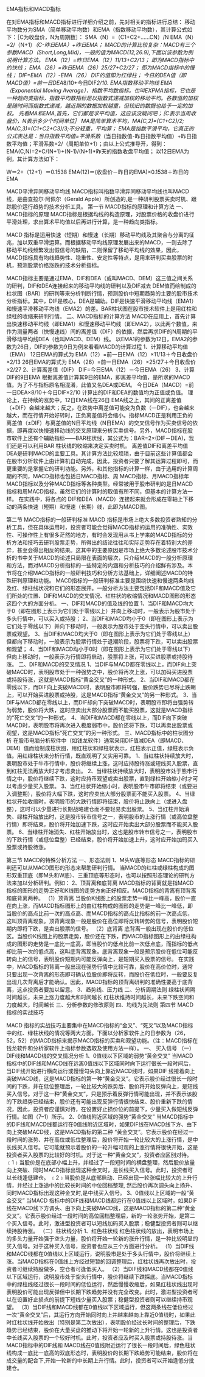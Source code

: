 EMA指标和MACD指标




在对EMA指标和MACD指标进行详细介绍之前，先对相关的指标进行总结：
移动平均数分为SMA（简单移动平均数）和EMA（指数移动平均数），其计算公式如下：［C为收盘价，N为周期数］：
SMA（N）=（C1+C2+……CN）/N
EMA（N）=2/（N+1）*（C-昨日EMA）+昨日EMA；
MACD的计算比较复杂：MACD有三个参数MACD（Short,Long,Mid)，一般的值为MACD(12,26.9),下面以该参数为例说明计算方法。
EMA（12）=昨日EMA（12）*11/13+C*2/13；   即为MACD指标中的快线；
EMA（26）=昨日EMA（26）*25/27+C*2/27；   即为MACD指标中的慢线；
DIF=EMA（12）-EMA（26）         DIF的值即为红绿柱；
今日的DEA值（即MACD值）=前一日DEA*8/10+今日DIF*2/10.
EMA指数移动平均线
EMA（Exponential Moving Average），指数平均数指标。也叫EXPMA指标，它也是一种趋向类指标，指数平均数指标是以指数式递减加权的移动平均。各数值的加权是随时间而指数式递减，越近期的数据加权越重，但较旧的数据也给予一定的加权。
先看MA和EMA,首先，它们都是求平均值，这应该没疑问吧；［C表示当周收盘价，N表示多少个时间单位］
MA是简单算术平均，MA(C,2)=(C1+C2)/2; MA(C,3)=(C1+C2+C3)/3;不分轻重，平均算；
EMA是指数平滑平均，它真正的公式表达是：当日指数平均值=平滑系数*（当日指数值-昨日指数平均值）+昨日指数平均值；平滑系数=2/（周期单位+1）；由以上公式推导开，得到：EMA(C,N)=2*C/(N+1)+(N-1)/(N+1)*昨天的指数收盘平均值；
以12日EMA为例，其计算方法如下：

W＝2÷（12+1）＝0.1538
EMA(12)＝(收盘价－昨日的EMA)×0.1538＋昨日的EMA

MACD平滑异同移动平均线
MACD指标叫指数平滑异同移动平均线也叫MACD线，是由查拉尔·阿佩尔（Gerald Apple）所创造的,是一种研判股票买卖时机、跟踪股价运行趋势的技术分析工具。
第一节 MACD指标的原理和计算方法
一、MACD指标的原理
MACD指标是根据均线的构造原理，对股票价格的收盘价进行平滑处理，求出算术平均值以后再进行计算，是一种趋向类指标。

MACD 指标是运用快速（短期）和慢速（长期）移动平均线及其聚合与分离的征兆，加以双重平滑运算。而根据移动平均线原理发展出来的MACD，一则去除了移动平均线频繁发出假信号的缺陷，二则保留了移动平均线的效果，因此，MACD指标具有均线趋势性、稳重性、安定性等特点，是用来研判买卖股票的时机，预测股票价格涨跌的技术分析指标。

MACD指标主要是通过EMA、DIF和DEA（或叫MACD、DEM）这三值之间关系的研判，DIF和DEA连接起来的移动平均线的研判以及DIF减去 DEM值而绘制成的柱状图（BAR）的研判等来分析判断行情，预测股价中短期趋势的主要的股市技术分析指标。其中，DIF是核心，DEA是辅助。DIF是快速平滑移动平均线（EMA1）和慢速平滑移动平均线（EMA2）的差。BAR柱状图在股市技术软件上是用红柱和绿柱的收缩来研判行情。
二、MACD指标的计算方法
MACD在应用上，首先计算出快速移动平均线（即EMA1）和慢速移动平均线（即EMA2），以此两个数值，来作为测量两者（快慢速线）间的离差值（DIF）的依据，然后再求DIF的N周期的平滑移动平均线DEA（也叫MACD、DEM）线。
以EMA1的参数为12日，EMA2的参数为26日，DIF的参数为9日为例来看看MACD的计算过程
1、计算移动平均值（EMA）
12日EMA的算式为
EMA（12）=前一日EMA（12）×11/13＋今日收盘价×2/13
26日EMA的算式为
EMA（26）=前一日EMA（26）×25/27＋今日收盘价×2/27
2、计算离差值（DIF）
DIF=今日EMA（12）－今日EMA（26）
3、计算DIF的9日EMA
根据离差值计算其9日的EMA，即离差平均值，是所求的MACD值。为了不与指标原名相混淆，此值又名DEA或DEM。
今日DEA（MACD）=前一日DEA×8/10＋今日DIF×2/10
计算出的DIF和DEA的数值均为正值或负值。
理论上，在持续的涨势中，12日EMA线在26日 EMA线之上，其间的正离差值（+DIF）会越来越大；反之，在跌势中离差值可能变为负数（—DIF），也会越来越大，而在行情开始好转时，正负离差值将会缩小。指标MACD正是利用正负的离差值（±DIF）与离差值的N日平均线（N日EMA）的交叉信号作为买卖信号的依据，即再度以快慢速移动线的交叉原理来分析买卖信号。另外，MACD指标在股市软件上还有个辅助指标——BAR柱状线，其公式为：BAR=2×(DIF－DEA)，我们还是可以利用BAR 柱状线的收缩来决定买卖时机。
离差值DIF和离差平均值DEA是研判MACD的主要工具。其计算方法比较烦琐，由于目前这些计算值都会在股市分析软件上由计算机自动完成，因此，投资者只要了解其运算过程即可，而更重要的是掌握它的研判功能。另外，和其他指标的计算一样，由于选用的计算周期的不同，MACD指标也包括日MACD指标、周 MACD指标、月MACD指标年MACD指标以及分钟MACD指标等各种类型。经常被用于股市研判的是日MACD指标和周MACD指标。虽然它们的计算时的取值有所不同，但基本的计算方法一样。
在实践中，将各点的 DIF和DEA（MACD）连接起来就会形成在零轴上下移动的两条快速（短期）和慢速（长期）线，此即为MACD图。

第二节 MACD指标的一般研判标准
MACD 指标是市场上绝大多数投资者熟知的分析工具，但在具体运用时，投资者可能会觉得MACD指标的运用的准确性、实效性、可操作性上有很多茫然的地方，有时会发现用从书上学来的MACD指标的分析方法和技巧去研判股票走势，所得出的结论往往和实际走势存在着特别大的差异，甚至会得出相反的结果。这其中的主要原因是市场上绝大多数论述股市技术分析的书中关于MACD的论述只局限在表面的层次，只介绍MACD的一般分析原理和方法，而对MACD分析指标的一些特定的内涵和分析技巧的介绍鲜有涉及。本节将在介绍MACD指标的一般研判技巧和分析方法基础上，详细阐述MACD的特殊研判原理和功能。
MACD指标的一般研判标准主要是围绕快速和慢速两条均线及红、绿柱线状况和它们的形态展开。一般分析方法主要包括DIF和MACD值及它们所处的位置、DIF和MACD的交叉情况、红柱状的收缩情况和MACD图形的形态这四个大的方面分析。
一、DIF和MACD的值及线的位置
1、当DIF和MACD均大于0（即在图形上表示为它们处于零线以上）并向上移动时，一般表示为股市处于多头行情中，可以买入或持股；
2、当DIF和MACD均小于0（即在图形上表示为它们处于零线以下）并向下移动时，一般表示为股市处于空头行情中，可以卖出股票或观望。
3、当DIF和MACD均大于0（即在图形上表示为它们处于零线以上）但都向下移动时，一般表示为股票行情处于退潮阶段，股票将下跌，可以卖出股票和观望；
4、当DIF和MACD均小于0时（即在图形上表示为它们处于零线以下）但向上移动时，一般表示为行情即将启动，股票将上涨，可以买进股票或持股待涨。
二、DIF和MACD的交叉情况
1、当DIF与MACD都在零线以上，而DIF向上突破MACD时，表明股市处于一种强势之中，股价将再次上涨，可以加码买进股票或持股待涨，这就是MACD指标“黄金交叉”的一种形式。
2、当DIF和MACD都在零线以下，而DIF向上突破MACD时，表明股市即将转强，股价跌势已尽将止跌朝上，可以开始买进股票或持股，这是MACD指标“黄金交叉”的另一种形式。
3、当DIF与MACD都在零线以上，而DIF却向下突破MACD时，表明股市即将由强势转为弱势，股价将大跌，这时应卖出大部分股票而不能买股票，这就是MACD指标的“死亡交叉”的一种形式。
4、当DIF和MACD都在零线以上，而DIF向下突破MACD时，表明股市将再次进入极度弱市中，股价还将下跌，可以再卖出股票或观望，这是MACD指标“死亡交叉”的另一种形式。
三、MACD指标中的柱状图分析
在股市电脑分析软件中（如钱龙软件）通常采用DIF值减DEA（即MACD、DEM）值而绘制成柱状图，用红柱状和绿柱状表示，红柱表示正值，绿柱表示负值。用红绿柱状来分析行情，既直观明了又实用可靠。
1、当红柱状持续放大时，表明股市处于牛市行情中，股价将继续上涨，这时应持股待涨或短线买入股票，直到红柱无法再放大时才考虑卖出。
2、当绿柱状持续放大时，表明股市处于熊市行情之中，股价将继续下跌，这时应持币观望或卖出股票，直到绿柱开始缩小时才可以考虑少量买入股票。
3、当红柱状开始缩小时，表明股市牛市即将结束（或要进入调整期），股价将大幅下跌，这时应卖出大部分股票而不能买入股票。
4、当绿柱状开始收缩时，表明股市的大跌行情即将结束，股价将止跌向上（或进入盘整），这时可以少量进行长期战略建仓而不要轻易卖出股票。
5、当红柱开始消失、绿柱开始放出时，这是股市转市信号之一，表明股市的上涨行情（或高位盘整行情）即将结束，股价将开始加速下跌，这时应开始卖出大部分股票而不能买入股票。
6、当绿柱开始消失、红柱开始放出时，这也是股市转市信号之一，表明股市的下跌行情（或低位盘整）已经结束，股价将开始加速上升，这时应开始加码买入股票或持股待涨。

第三节 MACD的特殊分析方法
一、形态法则
1、M头W底等形态
MACD指标的研判还可以从MACD图形的形态来帮助研判行情。
当MACD的红柱或绿柱构成的图形双重顶底（即M头和W底）、三重顶底等形态时，也可以按照形态理论的研判方法来加以分析研判。例如：
2、顶背离和底背离
MACD指标的背离就是指MACD指标的图形的走势正好和K线图的走势方向正好相反。MACD指标的背离有顶背离和底背离两种。
（1）顶背离
当股价K线图上的股票走势一峰比一峰高，股价一直在向上涨，而MACD指标图形上的由红柱构成的图形的走势是一峰比一峰低，即当股价的高点比前一次的高点高、而MACD指标的高点比指标的前一次高点低，这叫顶背离现象。顶背离现象一般是股价在高位即将反转转势的信号，表明股价短期内即将下跌，是卖出股票的信号。
（2）底背离
底背离一般出现在股价的低位区。当股价K线图上的股票走势，股价还在下跌，而MACD指标图形上的由绿柱构成的图形的走势是一底比一底高，即当股价的低点比前一次低点底，而指标的低点却比前一次的低点高，这叫底背离现象。底背离现象一般是预示股价在低位可能反转向上的信号，表明股价短期内可能反弹向上，是短期买入股票的信号。
在实践中，MACD指标的背离一般出现在强势行情中比较可靠，股价在高价位时，通常只要出现一次背离的形态即可确认位股价即将反转，而股价在低位时，一般要反复出现几次背离后才能确认。因此，MACD指标的顶背离研判的准确性要高于底背离，这点投资者要加以留意。
3、趋势线、压力线
二、分析周期法则
绿柱状间隔时间越长，未来上涨力度越大和时间越长
红柱状维持时间越长，未来下跌空间和力度越大，时间越长
三、分析参数的修改原则
四、均线为先法则
第四节 MACD指标的实战技巧

MACD 指标的实战技巧主要集中在MACD指标的“金叉”、“死叉”以及MACD指标中的红、绿柱状线的情况等两大方面。下面以分析家软件上的日参数为（26， 52，52）的MACD指标来揭示MACD指标的买卖和观望功能。（注：MACD指标在钱龙软件和分析家软件上指标参数选取及使用方法一样）。
一、 买入信号
（一）DIF线和MACD线的交叉情况分析
1、0值线以下区域的弱势“黄金交叉”
当MACD 指标中的DIF线和MACD线在远离0值线以下区域同时向下运行很长一段时间后，当DIF线开始进行横向运行或慢慢勾头向上靠近MACD线时，如果DIF 线接着向上突破MACD线，这是MACD指标的第一种“黄金交叉”。它表示股价经过很长一段时间的下跌，并在低位整理后，一轮比较大的跌势后、股价将开始反弹向上，是短线买入信号。对于这一种“黄金交叉”，只是预示着反弹行情可能出现，并不表示该股的下跌趋势已经结束，股价还有可能出现反弹行情很快结束、股价重新下跌的情况，因此，投资者应谨慎对待，在设置好止损价位的前提下，少量买入做短线反弹行情。如图（7–1）所示。
2、0值线附近区域的强势“黄金交叉”
当MACD指标中的DIF线和MACD线都运行在0值线附近区域时，如果DIF线在MACD线下方、由下向上突破MACD线，这是MACD指标的第二种 “黄金交叉”。它表示股价在经过一段时间的涨势、并在高位或低位整理后，股价将开始一轮比较大的上涨行情，是中长线买入信号。它可能就预示着股价的一轮升幅可观的上涨行情将很快开始，这是投资者买入股票的比较好的时机。对于这一种“黄金交叉”，投资者应区别对待。
﹝1﹞当股价是在底部小幅上升，并经过了一段短时间的横盘整理，然后股价放量向上突破、同时MACD指标出现这种金叉时，是长线买入信号。此时，投资者可以长线逢低建仓。
﹝2﹞当股价是从底部启动、已经出现一轮涨幅比较大的上升行情，并经过上涨途中的比较长时间的中位回档整理, 然后股价再次调头向上扬升、同时MACD指标出现这种金叉时,是中线买入信号。
3、0值线以上区域的一般“黄金交叉”
当MACD 指标中的DIF线和MACD线都运行在0值线以上区域时，如果DIF线在MACD线下方调头、由下向上突破MACD线，这是MACD指标的第二种“黄金交叉”。它表示股价经过一段时间的高位回档整理后，新的一轮涨势开始，是第二个买入信号。此时，激进型投资者可以短线加码买入股票；稳健型投资者则可以继续持股待涨。
（二）柱状线分析
1、红色柱状线
红色柱状线的放出，表明市场上的多头力量开始强于空头力量，股价将开始一轮新的涨升行情，是一种比较明显的买入信号。对于这种买入信号，投资者也应从三个方面进行分析。
（1）当DIF线和MACD线都在0值线以上区域运行，说明股市是处于多头行情中，股价将继续上涨。当MACD指标在0值线上方经过短暂的回调整理后，红柱状线再次放出时，投资者可继续持股做多，空仓者可逢低买入。
（2）当DIF线和MACD线都在0值线以下区域运行，说明股市处于空头行情中，股价将继续下跌探底。当MACD指标中的绿柱线经过很长一段时间的低位运行，然后慢慢收缩后，如果红柱状线出现时表明股价可能出现反弹但中长期下跌趋势并没有完全改变。此时，激进型投资者可以在设置好止损点的前提下短线少量买入股票；稳健型投资者则可以继续持币观望。
（3）当DIF线和MACD线都在0值线以下区域运行，但这两条线在低位经过一次“黄金交叉”后，其运行方向开始同时向上并越来越向上靠近0值线时，如果此时红柱状线开始放出（特别是第二次放出），表明股价经过长时间的整理后，下跌趋势已经结束，股价在大量买盘的推动下将开始一轮新的上升行情。这也是投资者中长线买入股票的一个较好时机。此时，投资者应及时买入股票或持股待涨。当MACD指标中的DIF线和 MACD线在0值线附近运行了很长一段时间后，绿色柱状线构成一底比一底高的双底形态时，表明股价的长期下跌趋势可能结束，股价将在成交量的配合下,开始一轮新的中长期上升行情。此时，投资者可以开始逢低分批建仓。